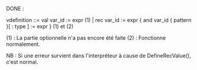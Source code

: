 DONE :

vdefinition ::= val var_id := expr (1)
| rec var_id := expr
  { and var_id { pattern }[ : type ] := expr } (1) et (2)

(1) : La partie optionnelle n'a pas encore été faite
(2) : Fonctionne normalement.

NB : Si une erreur survient dans l'interpréteur à cause de DefineRecValue(),  
c'est normal.
